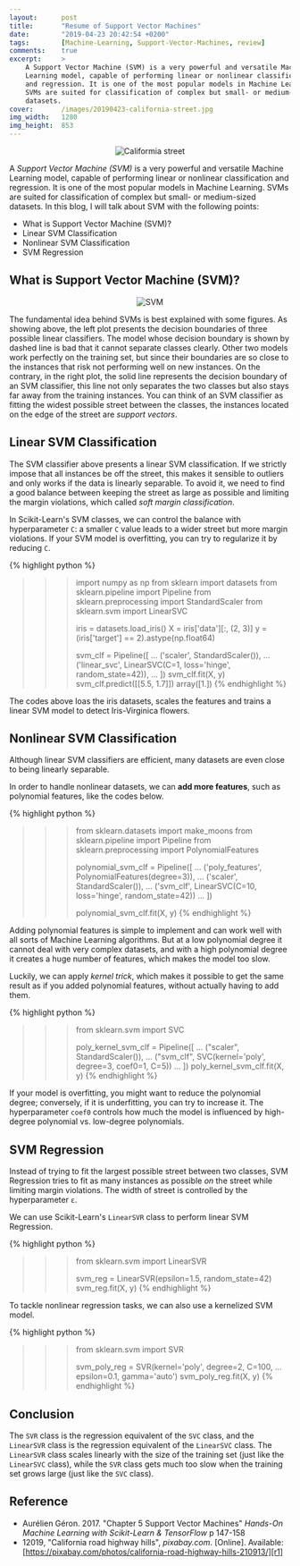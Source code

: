 ```yaml
---
layout:      post
title:       "Resume of Support Vector Machines"
date:        "2019-04-23 20:42:54 +0200"
tags:        [Machine-Learning, Support-Vector-Machines, review]
comments:    true
excerpt:     >
    A Support Vector Machine (SVM) is a very powerful and versatile Machine
    Learning model, capable of performing linear or nonlinear classification
    and regression. It is one of the most popular models in Machine Learning.
    SVMs are suited for classification of complex but small- or medium-sized
    datasets.
cover:       /images/20190423-california-street.jpg
img_width:   1280
img_height:  853
---
```


<p align="center">
  <img alt="Califormia street"
  src="{{ site.baseurl }}/images/20190423-california-street.jpg"/>
</p>

A _Support Vector Machine (SVM)_ is a very powerful and versatile Machine
Learning model, capable of performing linear or nonlinear classification and
regression. It is one of the most popular models in Machine Learning. SVMs are
suited for classification of complex but small- or medium-sized datasets. In
this blog, I will talk about SVM with the following points:
- What is Support Vector Machine (SVM)?
- Linear SVM Classification
- Nonlinear SVM Classification
- SVM Regression

## What is Support Vector Machine (SVM)?
<p align="center">
  <img alt="SVM"
  src="{{ site.baseurl }}/images/20190423-svm.png"/>
</p>

The fundamental idea behind SVMs is best explained with some figures. As
showing above, the left plot presents the decision boundaries of three possible
linear classifiers. The model whose decision boundary is shown by dashed line
is bad that it cannot separate classes clearly. Other two models work perfectly
on the training set, but since their boundaries are so close to the instances
that risk not performing well on new instances. On the contrary, in the right
plot, the solid line represents the decision boundary of an SVM classifier,
this line not only separates the two classes but also stays far away from the
training instances. You can think of an SVM classifier as fitting the widest
possible street between the classes, the instances located on the edge of the
street are _support vectors_.

## Linear SVM Classification
The SVM classifier above presents a linear SVM classification. If we strictly
impose that all instances be off the street, this makes it sensible to outliers
and only works if the data is linearly separable. To avoid it, we need to find
a good balance between keeping the street as large as possible and limiting the
margin violations, which called _soft margin classification_.

In Scikit-Learn's SVM classes, we can control the balance with hyperparameter
`C`: a smaller `C` value leads to a wider street but more margin violations. If
your SVM model is overfitting, you can try to regularize it by reducing `C`.

{% highlight python %}
>>> import numpy as np
>>> from sklearn import datasets
>>> from sklearn.pipeline import Pipeline
>>> from sklearn.preprocessing import StandardScaler
>>> from sklearn.svm import LinearSVC
>>>
>>> iris = datasets.load_iris()
>>> X = iris['data'][:, (2, 3)]
>>> y = (iris['target'] == 2).astype(np.float64)
>>>
>>> svm_clf = Pipeline([
...         ('scaler', StandardScaler()),
...         ('linear_svc', LinearSVC(C=1, loss='hinge', random_state=42)),
...     ])
>>> svm_clf.fit(X, y)
>>> svm_clf.predict([[5.5, 1.7]])
array([1.])
{% endhighlight %}

The codes above loas the iris datasets, scales the features and trains a linear
SVM model to detect Iris-Virginica flowers.

## Nonlinear SVM Classification
Although linear SVM classifiers are efficient, many datasets are even close to
being linearly separable.

In order to handle nonlinear datasets, we can **add more features**, such as
polynomial features, like the codes below.

{% highlight python %}
>>> from sklearn.datasets import make_moons
>>> from sklearn.pipeline import Pipeline
>>> from sklearn.preprocessing import PolynomialFeatures
>>>
>>> polynomial_svm_clf = Pipeline([
...         ('poly_features', PolynomialFeatures(degree=3)),
...         ('scaler', StandardScaler()),
...         ('svm_clf', LinearSVC(C=10, loss='hinge', random_state=42))
...     ])
>>>
>>> polynomial_svm_clf.fit(X, y)
{% endhighlight %}

Adding polynomial features is simple to implement and can work well with all
sorts of Machine Learning algorithms. But at a low polynomial degree it cannot
deal with very complex datasets, and with a high polynomial degree it creates a
huge number of features, which makes the model too slow.

Luckily, we can apply _kernel trick_, which makes it possible to get the same
result as if you added polynomial features, without actually having to add
them.

{% highlight python %}
>>> from sklearn.svm import SVC
>>>
>>> poly_kernel_svm_clf = Pipeline([
...         ("scaler", StandardScaler()),
...         ("svm_clf", SVC(kernel='poly', degree=3, coef0=1, C=5))
...     ])
>>> poly_kernel_svm_clf.fit(X, y)
{% endhighlight %}

If your model is overfitting, you might want to reduce the polynomial degree;
conversely, if it is underfitting, you can try to increase it. The
hyperparameter `coef0` controls how much the model is influenced by high-degree
polynomial vs. low-degree polynomials.

## SVM Regression
Instead of trying to fit the largest possible street between two classes, SVM
Regression tries to fit as many instances as possible _on_ the street while
limiting margin violations. The width of street is controlled by the
hyperparameter `ε`.

We can use Scikit-Learn's `LinearSVR` class to perform linear SVM Regression.

{% highlight python %}
>>> from sklearn.svm import LinearSVR
>>>
>>> svm_reg = LinearSVR(epsilon=1.5, random_state=42)
>>> svm_reg.fit(X, y)
{% endhighlight %}

To tackle nonlinear regression tasks, we can also use a kernelized SVM model.

{% highlight python %}
>>> from sklearn.svm import SVR
>>>
>>> svm_poly_reg = SVR(kernel='poly', degree=2, C=100,
...                    epsilon=0.1, gamma='auto')
>>> svm_poly_reg.fit(X, y)
{% endhighlight %}

## Conclusion
The `SVR` class is the regression equivalent of the `SVC` class, and the
`LinearSVR` class is the regression equivalent of the `LinearSVC` class. The
`LinearSVR` class scales linearly with the size of the training set (just like
the `LinearSVC` class), while the `SVR` class gets much too slow when the
training set grows large (just like the `SVC` class).

## Reference
- Aurélien Géron. 2017. "Chapter 5 Support Vector Machines" _Hands-On Machine
Learning with Scikit-Learn & TensorFlow_ p 147-158
- 12019, "California road highway hills", _pixabay.com_. [Online]. Available: [https://pixabay.com/photos/california-road-highway-hills-210913/][r1]

[r1]: https://pixabay.com/photos/california-road-highway-hills-210913/
